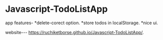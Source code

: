 # Javascript-TodoListApp
app features- *delete-corect option.
             *store todos in localStorage.
             *nice ui.
             
website---  https://ruchiketborse.github.io/Javascript-TodoListApp/.
